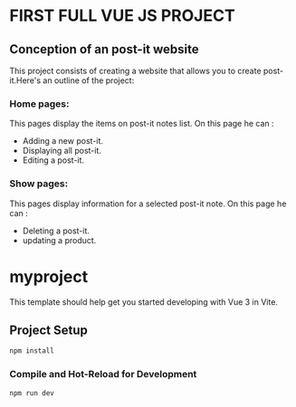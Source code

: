 # FIRST FULL VUE JS PROJECT
## Conception of an post-it website 
This project consists of creating a website that allows you to create post-it.Here's an outline of the project:

### Home pages:
This pages display the items on post-it notes list.
On this page he can :
* Adding a new post-it.
* Displaying all post-it.
* Editing a post-it.
 
### Show pages:
This pages display information for a selected post-it note.
On this page he can :
* Deleting a post-it.
* updating a product.

# myproject 

This template should help get you started developing with Vue 3 in Vite.

## Project Setup

```sh
npm install
```

### Compile and Hot-Reload for Development

```sh
npm run dev
```
